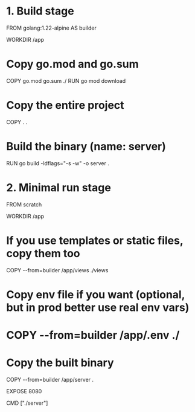# 1. Build stage
FROM golang:1.22-alpine AS builder

WORKDIR /app

# Copy go.mod and go.sum
COPY go.mod go.sum ./
RUN go mod download

# Copy the entire project
COPY . .

# Build the binary (name: server)
RUN go build -ldflags="-s -w" -o server .

# 2. Minimal run stage
FROM scratch

WORKDIR /app

# If you use templates or static files, copy them too
COPY --from=builder /app/views ./views

# Copy env file if you want (optional, but in prod better use real env vars)
# COPY --from=builder /app/.env ./

# Copy the built binary
COPY --from=builder /app/server .

EXPOSE 8080

CMD ["./server"]
